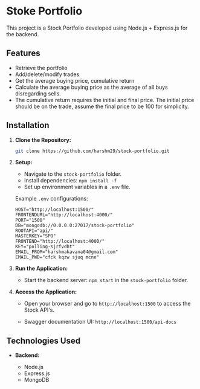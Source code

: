 # Stoke Portfolio

This project is a Stock Portfolio developed using Node.js + Express.js for the backend.

## Features

- Retrieve the portfolio
- Add/delete/modify trades
- Get the average buying price, cumulative return
- Calculate the average buying price as the average of all buys disregarding sells.
- The cumulative return requires the initial and final price. The initial price should be on the trade, assume the final price to be 100 for simplicity.

## Installation

1. **Clone the Repository:**

   ```bash
   git clone https://github.com/harshm29/stock-portfolio.git
   ```

2. **Setup:**

   - Navigate to the `stock-portfolio` folder.
   - Install dependencies: `npm install -f`
   - Set up environment variables in a `.env` file.

   Example `.env` configurations:

   ```dotenv
   HOST="http://localhost:1500/"
   FRONTENDURL="http://localhost:4000/"
   PORT="1500"
   DB="mongodb://0.0.0.0:27017/stock-portfolio"
   ROOTAPI="api/"
   MASTERKEY="SPO"
   FRONTEND="http://localhost:4000/"
   KEY="polling-sjrfvdht"
   EMAIL_FROM="harshmakavana04@gmail.com"
   EMAIL_PWD="cfck kqzw sjuq mcne"
   ```

3. **Run the Application:**

   - Start the backend server: `npm start` in the `stock-portfolio` folder.

4. **Access the Application:**

   - Open your browser and go to `http://localhost:1500` to access the Stock API's.

   - Swagger documentation UI: `http://localhost:1500/api-docs`

## Technologies Used

- **Backend:**

  - Node.js
  - Express.js
  - MongoDB
